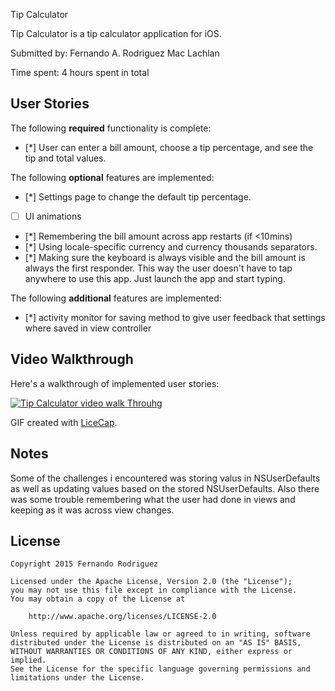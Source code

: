 Tip Calculator

Tip Calculator is a tip calculator application for iOS.

Submitted by: Fernando A. Rodriguez Mac Lachlan

Time spent: 4 hours spent in total

## User Stories

The following **required** functionality is complete:
* [*] User can enter a bill amount, choose a tip percentage, and see the tip and total values.

The following **optional** features are implemented:
* [*] Settings page to change the default tip percentage.
* [ ] UI animations
* [*] Remembering the bill amount across app restarts (if <10mins)
* [*] Using locale-specific currency and currency thousands separators.
* [*] Making sure the keyboard is always visible and the bill amount is always the first responder. This way the user doesn't have to tap anywhere to use this app. Just launch the app and start typing.

The following **additional** features are implemented:

- [*] activity monitor for saving method to give user feedback that settings where saved in view controller

## Video Walkthrough 

Here's a walkthrough of implemented user stories:


<a href="http://imgur.com/ZLbBOiu"><img src="http://i.imgur.com/ZLbBOiu.gif" title="Tip Calculator video walk Throuhg" /></a>

GIF created with [LiceCap](http://www.cockos.com/licecap/).

## Notes
Some of the challenges i encountered was storing valus in NSUserDefaults as well as updating values 
based on the stored NSUserDefaults. Also there was some trouble remembering what the user had done in views and keeping 
as it was across view changes. 


## License

    Copyright 2015 Fernando Rodriguez

    Licensed under the Apache License, Version 2.0 (the "License");
    you may not use this file except in compliance with the License.
    You may obtain a copy of the License at

        http://www.apache.org/licenses/LICENSE-2.0

    Unless required by applicable law or agreed to in writing, software
    distributed under the License is distributed on an "AS IS" BASIS,
    WITHOUT WARRANTIES OR CONDITIONS OF ANY KIND, either express or implied.
    See the License for the specific language governing permissions and
    limitations under the License.
